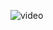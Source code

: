 ![video](https://github.com/m-romano/simple-spring-ai-app/assets/149912679/fa9d490b-2519-402d-9bcd-5d90640e8d65)
